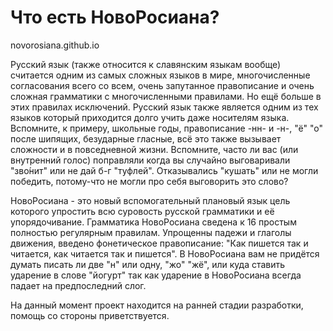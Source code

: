 # Что есть НовоРосиана?

novorosiana.github.io

Русский язык (также относится к славянским языкам вообще) считается одним из самых сложных языков в мире, многочисленные согласования всего со всем, очень запутанное правописание и очень сложная грамматики с многочисленными правилами. Но ещё больше в этих правилах исключений. Русский язык также является одним из тех языков который приходится долго учить даже носителям языка. Вспомните, к примеру, школьные годы, правописание -нн- и -н-, "ё" "о" после шипящих, безударные гласные, всё это также вызывает сложности и в повседневной жизни. Вспомните, часто ли вас (или внутренний голос) поправляли когда вы случайно выговаривали "зво́нит" или не дай б-г "туфлей". Отказывались "кушать" или не могли победить, потому-что не могли про себя выговорить это слово? 

НовоРосиана - это новый вспомогательный плановый язык цель которого упростить всю суровость русской грамматики и её упорядочивание. Грамматика НовоРосиана
сведена к 16 простым полностью регулярным правилам. Упрощенны падежи и глаголы движения, введено фонетическое правописание: "Как пишется так и читается, как читается так и пишется". В НовоРосиана вам не придётся думать писать ли две "н" или одну, "жо" "жё", или куда ставить ударение в слове "йогурт" так как ударение в НовоРосиана всегда падает на предпоследний слог.

На данный момент проект находится на ранней стадии разработки, помощь со стороны приветствуется.
